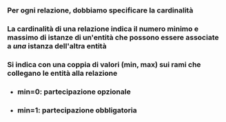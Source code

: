### Per ogni relazione, dobbiamo specificare la <Alert strong>cardinalità</Alert>

<DefinitionBlock class="my-8">

### La <Alert>cardinalità</Alert> di una relazione indica il <Alert>numero minimo</Alert> e <Alert>massimo</Alert> di istanze di un'entità che possono essere associate a *una* istanza dell'altra entità

</DefinitionBlock>

### Si indica con una coppia di valori <Alert>(min, max)</Alert> sui rami che collegano le entità alla relazione
- ### **min=0**: partecipazione opzionale
- ### **min=1**: partecipazione obbligatoria
